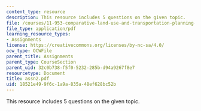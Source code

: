 ```yaml
---
content_type: resource
description: This resource includes 5 questions on the given topic.
file: /courses/11-953-comparative-land-use-and-transportation-planning-spring-2006/18521e499f6c1a9a835a48ef628bc52b_assn2.pdf
file_type: application/pdf
learning_resource_types:
- Assignments
license: https://creativecommons.org/licenses/by-nc-sa/4.0/
ocw_type: OCWFile
parent_title: Assignments
parent_type: CourseSection
parent_uid: 32c0b738-f5f0-5232-285b-d94a9267f8e7
resourcetype: Document
title: assn2.pdf
uid: 18521e49-9f6c-1a9a-835a-48ef628bc52b
---
```

This resource includes 5 questions on the given topic.